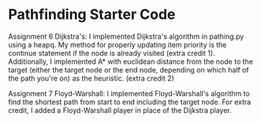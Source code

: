 # Pathfinding Starter Code

Assignment 6 Dijkstra's:
    I implemented Dijkstra's algorithm in pathing.py using a heapq. My method for properly updating item priority is the continue statement if the node is already visited (extra credit 1). Additionally, I implemented A* with euclidean distance from the node to the target (either the target node or the end node, depending on which half of the path you're on) as the heuristic. (extra credit 2)

Assignment 7 Floyd-Warshall:
    I implemented Floyd-Warshall's algorithm to find the shortest path from start to end including the target node. For extra credit, I added a Floyd-Warshall player in place of the Dijkstra player.